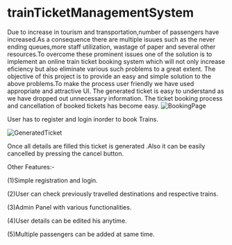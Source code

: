 
# trainTicketManagementSystem
Due to increase in tourism and transportation,number of passengers have increased.As a consequence there are multiple isuues such as the never ending queues,more staff utilization, wastage of paper and several other resources.To overcome these prominent issues one of the solution is to implement an online train ticket booking system which will not only increase eficiency but also eliminate various such problems to a great extent.
The objective of this project is to provide an easy and simple solution to the above problems.To make the process user friendly we have used appropriate and attractive UI. The generated ticket is easy to understand as we have dropped out unnecessary information. The ticket booking process and cancellation of booked  tickets has become easy.
![BookingPage](https://user-images.githubusercontent.com/88485963/146588721-d11cc225-c45c-4b67-9aa8-5ef2dde2a517.jpeg)


User has to register and login inorder to book Trains.



![GeneratedTicket](https://user-images.githubusercontent.com/88485963/146588775-3bb24863-6dd7-435f-83c4-f434738e9242.jpeg)


Once all details are filled this ticket is generated .Also it can be easily cancelled by pressing the cancel button.


Other Features:-


(1)Simple registration and login.


(2)User can check previously travelled destinations and respective trains.


(3)Admin Panel with various functionalities.


(4)User details can be edited his anytime.


(5)Multiple passengers can be added at same time.
